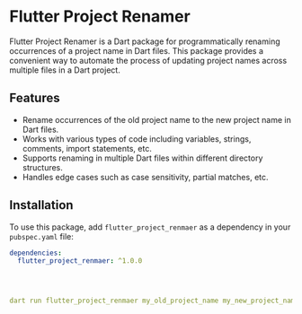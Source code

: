# Flutter Project Renamer

Flutter Project Renamer is a Dart package for programmatically renaming occurrences of a project name in Dart files. This package provides a convenient way to automate the process of updating project names across multiple files in a Dart project.

## Features

- Rename occurrences of the old project name to the new project name in Dart files.
- Works with various types of code including variables, strings, comments, import statements, etc.
- Supports renaming in multiple Dart files within different directory structures.
- Handles edge cases such as case sensitivity, partial matches, etc.

## Installation

To use this package, add `flutter_project_renmaer` as a dependency in your `pubspec.yaml` file:

```yaml
dependencies:
  flutter_project_renmaer: ^1.0.0




dart run flutter_project_renmaer my_old_project_name my_new_project_name /path/to/your/project
